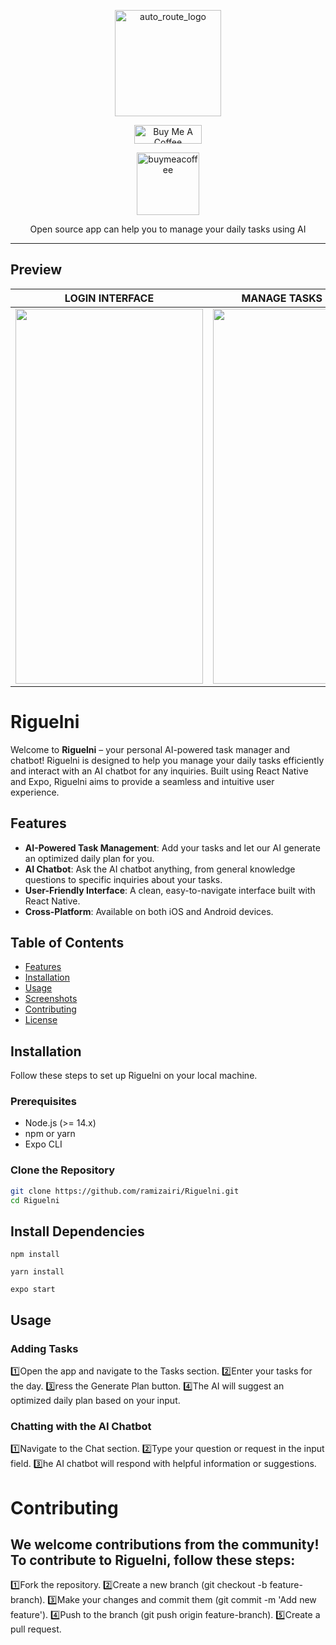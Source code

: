 ﻿<p align="center">
  <img src="https://github.com/ramizairi/Riguelni/assets/121579805/57a4c809-c301-4d75-ac7c-c9aac5626a7b" height="170" alt="auto_route_logo">
</p>


<p align="center">
  <a href="https://buymeacoffee.com/ramizairi" target="_blank">
    <img src="https://cdn.buymeacoffee.com/buttons/v2/default-yellow.png" alt="Buy Me A Coffee" height="30px" width= "108px">
  </a>
</p>
<p align="center">
  <img src="https://github.com/ramizairi/Riguelni/assets/121579805/51ebdce7-86fe-450e-8270-5d536f8123f8" alt="buymeacoffee" height="100px" width="100px">
</p>
<p align="center">
Open source app can help you to manage your daily tasks using AI
</p>

---

## Preview

|                                                          LOGIN INTERFACE                                                          |                                                        MANAGE TASKS EXEMPLE                                                        |                                                         CHAT WITH AI EXEMPLE                                                         |
| :------------------------------------------------------------------------------------------------------------------------------------------: | :-----------------------------------------------------------------------------------------------------------------------------------------: | :-----------------------------------------------------------------------------------------------------------------------------------------: |
| <img src='https://github.com/ramizairi/Riguelni/assets/121579805/79b34b94-fb3b-4cc5-bee3-60499c7e4297' height='600' width='300' /> | <img src='https://github.com/ramizairi/Riguelni/assets/121579805/8966e48d-c3cb-4ef8-81b2-0761436dd723' height='600' width='300'/> | <img src='https://github.com/ramizairi/Riguelni/assets/121579805/47df8894-b4ad-4db4-ba25-047f792b6fdc' height='600' width='300'/> |

# Riguelni

Welcome to **Riguelni** – your personal AI-powered task manager and chatbot! Riguelni is designed to help you manage your daily tasks efficiently and interact with an AI chatbot for any inquiries. Built using React Native and Expo, Riguelni aims to provide a seamless and intuitive user experience.

## Features

- **AI-Powered Task Management**: Add your tasks and let our AI generate an optimized daily plan for you.
- **AI Chatbot**: Ask the AI chatbot anything, from general knowledge questions to specific inquiries about your tasks.
- **User-Friendly Interface**: A clean, easy-to-navigate interface built with React Native.
- **Cross-Platform**: Available on both iOS and Android devices.

## Table of Contents

- [Features](#features)
- [Installation](#installation)
- [Usage](#usage)
- [Screenshots](#screenshots)
- [Contributing](#contributing)
- [License](#license)

## Installation

Follow these steps to set up Riguelni on your local machine.

### Prerequisites

- Node.js (>= 14.x)
- npm or yarn
- Expo CLI

### Clone the Repository

```bash
git clone https://github.com/ramizairi/Riguelni.git
cd Riguelni
```
## Install Dependencies

```Using npm
npm install
```

```Or using yarn
yarn install
```

```Start the Expo Server
expo start
```

## Usage
### Adding Tasks
  1️⃣Open the app and navigate to the Tasks section.
  2️⃣Enter your tasks for the day.
  3️⃣ress the Generate Plan button.
  4️⃣The AI will suggest an optimized daily plan based on your input.
### Chatting with the AI Chatbot
  1️⃣Navigate to the Chat section.
  2️⃣Type your question or request in the input field.
  3️⃣he AI chatbot will respond with helpful information or suggestions.

# Contributing
## We welcome contributions from the community! To contribute to Riguelni, follow these steps:
  1️⃣Fork the repository.
  2️⃣Create a new branch (git checkout -b feature-branch).
  3️⃣Make your changes and commit them (git commit -m 'Add new feature').
  4️⃣Push to the branch (git push origin feature-branch).
  5️⃣Create a pull request.

